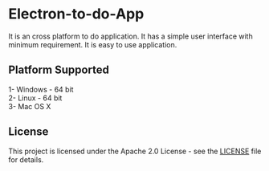 # Electron-to-do-App

It is an cross platform to do application. It has a simple user interface with minimum requirement. It is easy to use application.

## Platform Supported

1- Windows - 64 bit <br>
2- Linux - 64 bit <br>
3- Mac OS X

## License

This project is licensed under the Apache 2.0 License - see the [LICENSE](LICENSE) file for details.
